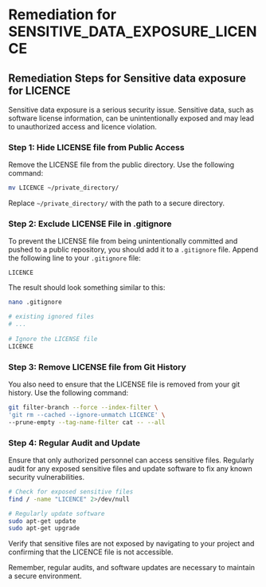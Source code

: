 # Remediation for SENSITIVE_DATA_EXPOSURE_LICENCE

## Remediation Steps for Sensitive data exposure for LICENCE
Sensitive data exposure is a serious security issue. Sensitive data, such as software license information, can be unintentionally exposed and may lead to unauthorized access and licence violation.

### Step 1: Hide LICENSE file from Public Access
Remove the LICENSE file from the public directory. Use the following command:

```bash
mv LICENCE ~/private_directory/
```
Replace `~/private_directory/` with the path to a secure directory.

### Step 2: Exclude LICENSE File in .gitignore
To prevent the LICENSE file from being unintentionally committed and pushed to a public repository, you should add it to a `.gitignore` file. Append the following line to your `.gitignore` file:

```
LICENCE
```

The result should look something similar to this:

```bash
nano .gitignore

# existing ignored files
# ...
 
# Ignore the LICENSE file
LICENCE
```

### Step 3: Remove LICENSE file from Git History
You also need to ensure that the LICENSE file is removed from your git history. Use the following command:

```bash
git filter-branch --force --index-filter \
'git rm --cached --ignore-unmatch LICENCE' \
--prune-empty --tag-name-filter cat -- --all
```

### Step 4: Regular Audit and Update
Ensure that only authorized personnel can access sensitive files. Regularly audit for any exposed sensitive files and update software to fix any known security vulnerabilities.

```bash
# Check for exposed sensitive files
find / -name "LICENCE" 2>/dev/null

# Regularly update software
sudo apt-get update
sudo apt-get upgrade
```
Verify that sensitive files are not exposed by navigating to your project and confirming that the LICENCE file is not accessible. 

Remember, regular audits, and software updates are necessary to maintain a secure environment.